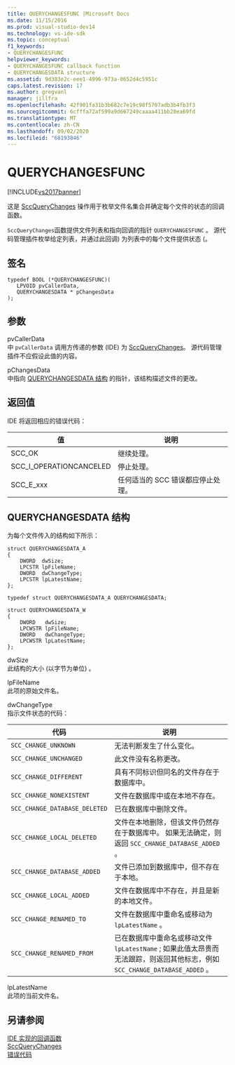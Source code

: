 ```yaml
---
title: QUERYCHANGESFUNC |Microsoft Docs
ms.date: 11/15/2016
ms.prod: visual-studio-dev14
ms.technology: vs-ide-sdk
ms.topic: conceptual
f1_keywords:
- QUERYCHANGESFUNC
helpviewer_keywords:
- QUERYCHANGESFUNC callback function
- QUERYCHANGESDATA structure
ms.assetid: 9d383e2c-eee1-4996-973a-0652d4c5951c
caps.latest.revision: 17
ms.author: gregvanl
manager: jillfra
ms.openlocfilehash: 42f901fa31b3b682c7e19c98f5707adb3b4fb3f3
ms.sourcegitcommit: 6cfffa72af599a9d667249caaaa411bb28ea69fd
ms.translationtype: MT
ms.contentlocale: zh-CN
ms.lasthandoff: 09/02/2020
ms.locfileid: "68193846"
---
```

# <a name="querychangesfunc"></a>QUERYCHANGESFUNC
[!INCLUDE[vs2017banner](../includes/vs2017banner.md)]

这是 [SccQueryChanges](../extensibility/sccquerychanges-function.md) 操作用于枚举文件名集合并确定每个文件的状态的回调函数。  
  
 `SccQueryChanges`函数提供文件列表和指向回调的指针 `QUERYCHANGESFUNC` 。 源代码管理插件枚举给定列表，并通过此回调) 为列表中的每个文件提供状态 (。  
  
## <a name="signature"></a>签名  
  
```cpp#  
typedef BOOL (*QUERYCHANGESFUNC)(  
   LPVOID pvCallerData,  
   QUERYCHANGESDATA * pChangesData  
);  
```  
  
## <a name="parameters"></a>参数  
 pvCallerData  
 中 `pvCallerData` 调用方传递的参数 (IDE) 为 [SccQueryChanges](../extensibility/sccquerychanges-function.md)。 源代码管理插件不应假设此值的内容。  
  
 pChangesData  
 中指向 [QUERYCHANGESDATA 结构](#LinkQUERYCHANGESDATA) 的指针，该结构描述文件的更改。  
  
## <a name="return-value"></a>返回值  
 IDE 将返回相应的错误代码：  
  
|值|说明|  
|-----------|-----------------|  
|SCC_OK|继续处理。|  
|SCC_I_OPERATIONCANCELED|停止处理。|  
|SCC_E_xxx|任何适当的 SCC 错误都应停止处理。|  
  
## <a name="querychangesdata-structure"></a><a name="LinkQUERYCHANGESDATA"></a> QUERYCHANGESDATA 结构  
 为每个文件传入的结构如下所示：  
  
```cpp#  
struct QUERYCHANGESDATA_A  
{  
    DWORD  dwSize;  
    LPCSTR lpFileName;  
    DWORD  dwChangeType;  
    LPCSTR lpLatestName;  
};  
  
typedef struct QUERYCHANGESDATA_A QUERYCHANGESDATA;  
  
struct QUERYCHANGESDATA_W  
{  
    DWORD   dwSize;  
    LPCWSTR lpFileName;  
    DWORD   dwChangeType;  
    LPCWSTR lpLatestName;  
};  
```  
  
 dwSize  
 此结构的大小 (以字节为单位) 。  
  
 lpFileName  
 此项的原始文件名。  
  
 dwChangeType  
 指示文件状态的代码：  
  
|代码|说明|  
|----------|-----------------|  
|`SCC_CHANGE_UNKNOWN`|无法判断发生了什么变化。|  
|`SCC_CHANGE_UNCHANGED`|此文件没有名称更改。|  
|`SCC_CHANGE_DIFFERENT`|具有不同标识但同名的文件存在于数据库中。|  
|`SCC_CHANGE_NONEXISTENT`|文件在数据库中或在本地不存在。|  
|`SCC_CHANGE_DATABASE_DELETED`|已在数据库中删除文件。|  
|`SCC_CHANGE_LOCAL_DELETED`|文件在本地删除，但该文件仍然存在于数据库中。 如果无法确定，则返回 `SCC_CHANGE_DATABASE_ADDED` 。|  
|`SCC_CHANGE_DATABASE_ADDED`|文件已添加到数据库中，但不存在于本地。|  
|`SCC_CHANGE_LOCAL_ADDED`|文件在数据库中不存在，并且是新的本地文件。|  
|`SCC_CHANGE_RENAMED_TO`|文件在数据库中重命名或移动为 `lpLatestName` 。|  
|`SCC_CHANGE_RENAMED_FROM`|已在数据库中重命名或移动文件 `lpLatestName` ; 如果此值太昂贵而无法跟踪，则返回其他标志，例如 `SCC_CHANGE_DATABASE_ADDED` 。|  
  
 lpLatestName  
 此项的当前文件名。  
  
## <a name="see-also"></a>另请参阅  
 [IDE 实现的回调函数](../extensibility/callback-functions-implemented-by-the-ide.md)   
 [SccQueryChanges](../extensibility/sccquerychanges-function.md)   
 [错误代码](../extensibility/error-codes.md)
